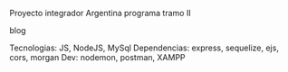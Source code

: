 Proyecto integrador Argentina programa tramo II

blog

Tecnologias:
    JS, NodeJS, MySql 
Dependencias:
    express, sequelize, ejs, cors, morgan
Dev:
    nodemon, postman, XAMPP

